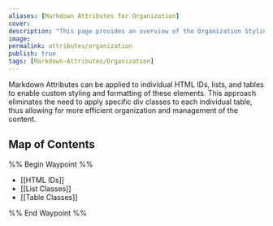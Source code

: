 ```yaml
---
aliases: [Markdown Attributes for Organization]
cover: 
description: "This page provides an overview of the Organization Styling attributes in Obsidian Markdown Attributes."
image: 
permalink: attributes/organization
publish: true
tags: [Markdown-Attributes/Organization]
---
```


Markdown Attributes can be applied to individual HTML IDs, lists, and tables to enable custom styling and formatting of these elements. This approach eliminates the need to apply specific div classes to each individual table, thus allowing for more efficient organization and management of the content.

## Map of Contents

%% Begin Waypoint %%
- [[HTML IDs]]
- [[List Classes]]
- [[Table Classes]]

%% End Waypoint %%